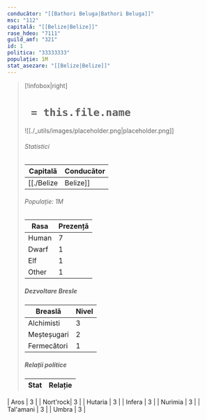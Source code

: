 ```yaml
---
conducător: "[[Bathori Beluga|Bathori Beluga]]"
msc: "112"
capitală: "[[Belize|Belize]]"
rase_hdeo: "7111"
guild_amf: "321"
id: 1
politica: "33333333"
populație: 1M
stat_asezare: "[[Belize|Belize]]"
---
```




> [!infobox|right]
> # ` = this.file.name`
> ![[./_utils/images/placeholder.png|placeholder.png]]
> ###### Statistici
> | Capitală | Conducător | 
> |---| --- | 
> |[[./Belize|Belize]]|[[./Bathori Beluga|Bathori Beluga]]| 
> ###### Populație: 1M 
> | Rasa | Prezență |
> | ---- | ---- |
> | Human | 7 |
> | Dwarf | 1 |
> | Elf | 1 |
> | Other | 1 |
> ##### Dezvoltare Bresle
> | Breaslă | Nivel |
> | ---- | ---- |
> | Alchimisti |  3|
> | Meșteșugari | 2|
> | Fermecători | 1|
> ##### Relații politice
> | Stat |  Relație |
> | ---- | ---- |
| Aros      | 3 |
| Nort'rock|  3 |
| Hutaria   | 3 |
| Infera    | 3 |
| Nurimia   | 3 |
| Tal'amani | 3 |
| Umbra     | 3 |











